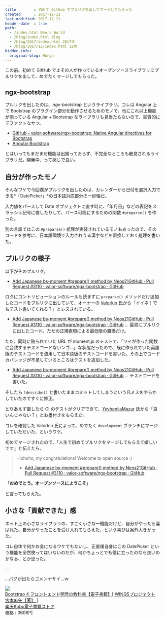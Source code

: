 ```yaml
---
title        : 初めて GitHub でプルリクを出してマージしてもらった
created      : 2017-12-11
last-modified: 2017-12-11
header-date  : true
path:
  - /index.html Neo's World
  - /blog/index.html Blog
  - /blog/2017/index.html 2017年
  - /blog/2017/12/index.html 12月
hidden-info:
  original-blog: Murga
---
```


この前、初めて GitHub でよその人が作っているオープンソースライブラリにプルリクを出して、めでたくマージしてもらった。

## ngx-bootstrap

プルリクを出したのは、*ngx-bootstrap* というライブラリ。コレは Angular 上で Bootstrap のプラグイン部分を動作させるためのモノで、他にこれ以上機能が揃っている Angular + Bootstrap なライブラリも見当たらないので、実質的にデファクトなヤツ。

- [GitHub - valor-software/ngx-bootstrap: Native Angular directives for Bootstrap](https://github.com/valor-software/ngx-bootstrap)
- [Angular Bootstrap](https://valor-software.com/ngx-bootstrap/#/)

とはいってもまだまだ機能は出揃っておらず、不完全なところも散見されるライブラリだ。開発中、って感じで良い。

## 自分が作ったモノ

そんなワケで今回僕がプルリクを出したのは、カレンダーから日付を選択入力できる*「DatePicker」*の日本語対応部分の一処理だ。

入力値をパースして Date オブジェクトに直す時に、「年月日」などの表記をスラッシュ記号に直したりして、パース可能にするための関数 `#preparse()` を作った。

別の言語ではこの `#preparse()` 処理が実装されているモノもあったので、そのコードを参考に、日本語環境で入力されうる漢字などを置換しておく処理を書いた。

## プルリクの様子

以下がそのプルリク。

- [Add Japanese bs-moment #prepare() method by Neos21GitHub · Pull Request #3110 · valor-software/ngx-bootstrap · GitHub](https://github.com/valor-software/ngx-bootstrap/pull/3110)

ロクにコントリビューションのルールも読まずに `preparse()` メソッドだけ追加したコードをプルリクに出していて、オーナーの [Valorkin](https://github.com/valorkin) 氏から「イイネ！でもテスト書いてくれる？」とレスされている。

- [Add Japanese bs-moment #prepare() method by Neos21GitHub · Pull Request #3110 · valor-software/ngx-bootstrap · GitHub](https://github.com/valor-software/ngx-bootstrap/pull/3110/commits/49ed725afb2247ce65cb2cc0296fd8650c1a431c) … 最初にプルリクに出したコード。ただの正規表現による最低限の置換だけ。

ただ、同時に貼られていた URL が moment.js のテストで、「ワイが作った関数に合致するテストコードないンゴ…」な状態だったので、既に作られていた英語版のテストコードを流用して日本語版のテストコードを書いた。その上でコードカバレッジが不足しているところはテストを追加した。

- [Add Japanese bs-moment #prepare() method by Neos21GitHub · Pull Request #3110 · valor-software/ngx-bootstrap · GitHub](https://github.com/valor-software/ngx-bootstrap/pull/3110/commits/2b122cd2e5e6b071199c327d1edb6c7f7d30e8a5) … テストコードを書いた。

そしたら `fdescribe()` と書いたままコミットしてしまうという凡ミスをやらかしていたのですぐに修正。

とりあえず直したら CI のテストがクリアできて、[YevheniiaMazur](https://github.com/YevheniiaMazur) 氏から「良いんじゃない？」とお墨付きをもらえた。

コレを確認した Valorkin 氏によって、めでたく `development` ブランチにマージしていただいた、というワケ。

初めてマージされたので、「人生で初めてプルリクをマージしてもらえて嬉しいです」と伝えたら、

> Hohoho, my congratulations! Welcome to open source :)
> 
> - [Add Japanese bs-moment #prepare() method by Neos21GitHub · Pull Request #3110 · valor-software/ngx-bootstrap · GitHub](https://github.com/valor-software/ngx-bootstrap/pull/3110#issuecomment-347713164)

**「おめでとう。オープンソースにようこそ」**

と言ってもらえた。

## 小さな「貢献できた」感

ネット上の小さなライブラリの、すごく小さな一機能だけど、自分がやったら喜ばれた、自分がやったことを受け入れてもらえた、という喜びは案外大きかった。

コレ自体で何かお金になるワケでもないし、正直僕自身はこの DatePicker という機能を全然使ってはいないのだが、何かちょっとでも役に立ったのなら良いのかなぁ、とか思った。

…

…バグが出たらゴメンナサイ…ｗ

<div class="ad-rakuten">
  <div class="ad-rakuten-image">
    <a href="https://hb.afl.rakuten.co.jp/hgc/g00reb42.waxycf23.g00reb42.waxyd080/?pc=https%3A%2F%2Fitem.rakuten.co.jp%2Frakutenkobo-ebooks%2F90b5d605dfbb36bf8473020b24b4efca%2F&amp;m=http%3A%2F%2Fm.rakuten.co.jp%2Frakutenkobo-ebooks%2Fi%2F17675303%2F">
      <img src="https://thumbnail.image.rakuten.co.jp/@0_mall/rakutenkobo-ebooks/cabinet/8631/2000006708631.jpg?_ex=128x128">
    </a>
  </div>
  <div class="ad-rakuten-info">
    <div class="ad-rakuten-title">
      <a href="https://hb.afl.rakuten.co.jp/hgc/g00reb42.waxycf23.g00reb42.waxyd080/?pc=https%3A%2F%2Fitem.rakuten.co.jp%2Frakutenkobo-ebooks%2F90b5d605dfbb36bf8473020b24b4efca%2F&amp;m=http%3A%2F%2Fm.rakuten.co.jp%2Frakutenkobo-ebooks%2Fi%2F17675303%2F">Bootstrap 4 フロントエンド開発の教科書【電子書籍】[ WINGSプロジェクト 宮本麻矢【著】 ]</a>
    </div>
    <div class="ad-rakuten-shop">
      <a href="https://hb.afl.rakuten.co.jp/hgc/g00reb42.waxycf23.g00reb42.waxyd080/?pc=https%3A%2F%2Fwww.rakuten.co.jp%2Frakutenkobo-ebooks%2F&amp;m=http%3A%2F%2Fm.rakuten.co.jp%2Frakutenkobo-ebooks%2F">楽天Kobo電子書籍ストア</a>
    </div>
    <div class="ad-rakuten-price">価格 : 3608円</div>
  </div>
</div>
